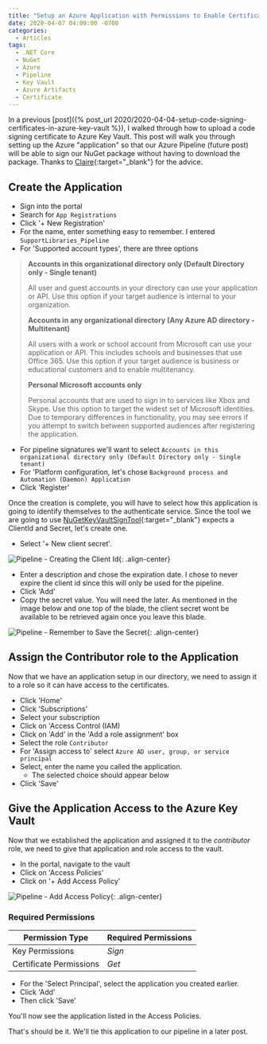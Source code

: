 ```yaml
---
title: "Setup an Azure Application with Permissions to Enable Certificate Signing"
date: 2020-04-07 04:00:00 -0700
categories:
  - Articles
tags:
  - .NET Core
  - NuGet
  - Azure
  - Pipeline
  - Key Vault
  - Azure Artifacts
  - Certificate
---
```


In a previous [post]({% post_url 2020/2020-04-04-setup-code-signing-certificates-in-azure-key-vault %}), I walked through how to upload a code signing certificate to Azure Key Vault.  This post will walk you through setting up the Azure "application" so that our Azure Pipeline (future post) will be able to sign our NuGet package without having to download the package.  Thanks to [Claire](https://twitter.com/clairernovotny/status/1246876013050712064){:target="_blank"} for the advice.

## Create the Application

* Sign into the portal
* Search for `App Registrations`
* Click '+ New Registration'
* For the name, enter something easy to remember. I entered `SupportLibraries_Pipeline`
* For 'Supported account types', there are three options

> **Accounts in this organizational directory only (Default Directory only - Single tenant)**
>
> All user and guest accounts in your directory can use your application or API.
> Use this option if your target audience is internal to your organization.
>
> **Accounts in any organizational directory (Any Azure AD directory - Multitenant)**
>
> All users with a work or school account from Microsoft can use your application or API. This includes schools and businesses that use Office 365.
> Use this option if your target audience is business or educational customers and to enable multitenancy.
>
> **Personal Microsoft accounts only**
>
> Personal accounts that are used to sign in to services like Xbox and Skype.
> Use this option to target the widest set of Microsoft identities.
> Due to temporary differences in functionality, you may see errors if you attempt to switch between supported audiences after registering the application.

* For pipeline signatures we'll want to select `Accounts in this organizational directory only (Default Directory only - Single tenant)`
* For 'Platform configuration, let's chose `Background process and Automation (Daemon) Application`
* Click 'Register'

Once the creation is complete, you will have to select how this application is going to identify themselves to the authenticate service. Since the tool we are going to use [NuGetKeyVaultSignTool](https://github.com/novotnyllc/NuGetKeyVaultSignTool){:target="_blank"} expects a ClientId and Secret, let's create one.

* Select '+ New client secret'.

![Pipeline - Creating the Client Id](/assets/images/posts/pipeline-create-client-id.png){: .align-center}

* Enter a description and chose the expiration date.  I chose to never expire the client id since this will only be used for the pipeline.
* Click 'Add'
* Copy the secret value.  You will need the later. As mentioned in the image below and one top of the blade, the client secret wont be available to be retrieved again once you leave this blade.

![Pipeline - Remember to Save the Secret](/assets/images/posts/pipeline-save-secret.png){: .align-center}

## Assign the Contributor role to the Application

Now that we have an application setup in our directory, we need to assign it to a role so it can have access to the certificates.

* Click 'Home'
* Click 'Subscriptions'
* Select your subscription
* Click on 'Access Control (IAM)
* Click on 'Add' in the 'Add a role assignment' box
* Select the role `Contributor`
* For 'Assign access to' select `Azure AD user, group, or service principal`
* Select, enter the name you called the application.
  * The selected choice should appear below
* Click 'Save'

## Give the Application Access to the Azure Key Vault

Now that we established the application and assigned it to the *contributor* role, we need to give that application and role access to the vault.

* In the portal, navigate to the vault
* Click on 'Access Policies'
* Click on '+ Add Access Policy'

![Pipeline - Add Access Policy](/assets/images/posts/pipeline-add-access-policy.png){: .align-center}

### Required Permissions

| Permission Type | Required Permissions |
| --- | --- |
| Key Permissions | *Sign* |
| Certificate Permissions | *Get* |

* For the 'Select Principal', select the application you created earlier.
* Click 'Add'
* Then click 'Save'

You'll now see the application listed in the Access Policies.

That's should be it.  We'll tie this application to our pipeline in a later post.